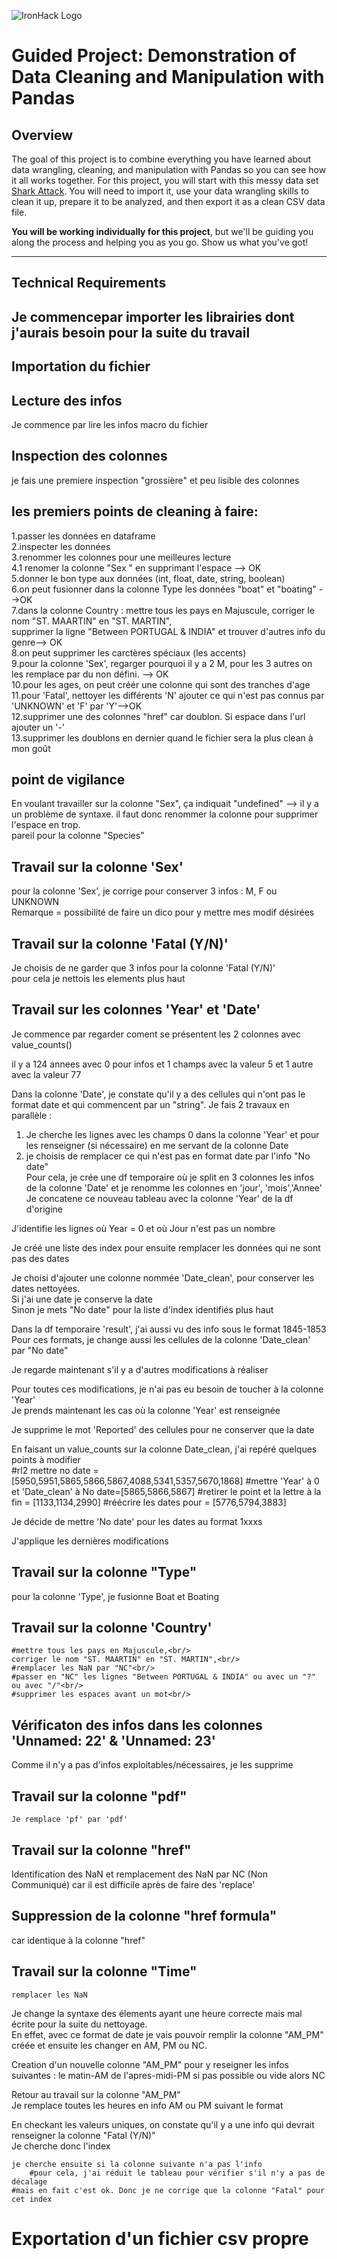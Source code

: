 ![IronHack Logo](https://s3-eu-west-1.amazonaws.com/ih-materials/uploads/upload_d5c5793015fec3be28a63c4fa3dd4d55.png)


# Guided Project: Demonstration of Data Cleaning and Manipulation with Pandas

## Overview

The goal of this project is to combine everything you have learned about data wrangling, cleaning, and manipulation with Pandas so you can see how it all works together. For this project, you will start with this messy data set [Shark Attack](https://www.kaggle.com/teajay/global-shark-attacks/version/1). You will need to import it, use your data wrangling skills to clean it up, prepare it to be analyzed, and then export it as a clean CSV data file.

**You will be working individually for this project**, but we'll be guiding you along the process and helping you as you go. Show us what you've got!

---

## Technical Requirements

## Je commencepar importer les librairies dont j'aurais besoin pour la suite du travail
## Importation du fichier

## Lecture des infos

Je commence par lire les infos macro du fichier

## Inspection des colonnes
je fais une premiere inspection "grossière" et peu lisible des colonnes

## les premiers points de cleaning à faire:
1.passer les données en dataframe<br>
2.inspecter les données<br>
3.renommer les colonnes pour une meilleures lecture<br>
4.1 renomer la colonne "Sex " en supprimant l'espace --> OK<br>
5.donner le bon type aux données (int, float, date, string, boolean)<br>
6.on peut fusionner dans la colonne Type les données "boat" et "boating" -->OK<br>
7.dans la colonne Country : mettre tous les pays en Majuscule, corriger le nom "ST. MAARTIN" en "ST. MARTIN",<br> 
   supprimer la ligne "Between PORTUGAL & INDIA" et trouver d'autres info du genre--> OK<br>
8.on peut supprimer les carctères spéciaux (les accents)<br>
9.pour la colonne 'Sex', regarger pourquoi il y a 2 M, pour les 3 autres on les remplace par du non défini. --> OK<br>
10.pour les ages, on peut créér une colonne qui sont des tranches d'age<br>
11.pour 'Fatal', nettoyer les différents 'N' ajouter ce qui n'est pas connus par 'UNKNOWN' et 'F' par 'Y'-->OK<br>
12.supprimer une des colonnes "href" car doublon. Si espace dans l'url ajouter un '-'<br>
13.supprimer les doublons en dernier quand le fichier sera la plus clean à mon goût<br>

## point de vigilance
En voulant travailler sur la colonne "Sex", ça indiquait "undefined" --> il y a un problème de syntaxe. il faut donc renommer la colonne pour supprimer l'espace en trop.<br>
pareil pour la colonne "Species"

## Travail sur la colonne 'Sex'

pour la colonne 'Sex', je corrige pour conserver 3 infos : M, F ou UNKNOWN<br/>
Remarque = possibilité de faire un dico pour y mettre mes modif désirées

## Travail sur la colonne 'Fatal (Y/N)'

Je choisis de ne garder que 3 infos pour la colonne 'Fatal (Y/N)'<br/>
pour cela je nettois les elements plus haut

## Travail sur les colonnes 'Year' et 'Date'
Je commence par regarder coment se présentent les 2 colonnes avec value_counts()

il y a 124 annees avec 0 pour infos et 1 champs avec la valeur 5 et 1 autre avec la valeur 77<br/>

Dans la colonne 'Date', je constate qu'il y a des cellules qui n'ont pas le format date et qui commencent par un "string". 
Je fais 2 travaux en parallèle : <br/>
1) Je cherche les lignes avec les champs 0 dans la colonne 'Year' et pour les renseigner (si nécessaire) en me servant de la colonne Date<br/>
2) je choisis de remplacer ce qui n'est pas en format date par l'info "No date"<br/>
Pour cela, je crée une df temporaire où je split en 3 colonnes les infos de la colonne 'Date' et je renomme les colonnes en 'jour', 'mois','Annee'<br/>
Je concatene ce nouveau tableau avec la colonne 'Year' de la df d'origine<br/>

J'identifie les lignes où Year = 0 et où Jour n'est pas un nombre

Je créé une liste des index pour ensuite remplacer les données qui ne sont pas des dates 

Je choisi d'ajouter une colonne nommée 'Date_clean', pour conserver les dates nettoyées.<br/>
    Si j'ai une date je conserve la date<br/>
    Sinon je mets "No date" pour la liste d'index identifiés plus haut
    
Dans la df temporaire 'result', j'ai aussi vu des info sous le format 1845-1853<br/>
Pour ces formats, je change aussi les cellules de la colonne 'Date_clean' par "No date"

Je regarde maintenant s'il y a d'autres modifications à réaliser

Pour toutes ces modifications, je n'ai pas eu besoin de toucher à la colonne 'Year'<br/>
Je prends maintenant les cas où la colonne 'Year' est renseignée 

Je supprime le mot 'Reported' des cellules pour ne conserver que la date

En faisant un value_counts sur la colonne Date_clean, j'ai repéré quelques points à modifier<br/>
#rl2 mettre no date =[5950,5951,5865,5866,5867,4088,5341,5357,5670,1868]
#mettre 'Year' à 0 et 'Date_clean' à No date=[5865,5866,5867]
#retirer le point et la lettre à la fin = [1133,1134,2990]
#réécrire les dates pour = [5776,5794,3883]

Je décide de mettre 'No date' pour les dates au format 1xxxs

J'applique les dernières modifications

## Travail sur la colonne "Type"
pour la colonne 'Type', je fusionne Boat et Boating

## Travail sur la colonne 'Country'
    #mettre tous les pays en Majuscule,<br/> 
    corriger le nom "ST. MAARTIN" en "ST. MARTIN",<br/>
    #remplacer les NaN par "NC"<br/>
    #passer en "NC" les lignes "Between PORTUGAL & INDIA" ou avec un "?" ou avec "/"<br/>
    #supprimer les espaces avant un mot<br/>
    
## Vérificaton des infos dans les colonnes 'Unnamed: 22' & 'Unnamed: 23'

Comme il n'y a pas d'infos exploitables/nécessaires, je les supprime

## Travail sur la colonne "pdf"
    Je remplace 'pf' par 'pdf'
    
## Travail sur la colonne "href"
Identification des NaN et remplacement des NaN par NC (Non Communiqué) car il est difficile après de faire des 'replace'

## Suppression de la colonne "href formula" 
car identique à la colonne "href"

## Travail sur la colonne "Time"
    remplacer les NaN
    
Je change la syntaxe des élements ayant une heure correcte mais mal écrite pour la suite du nettoyage.<br/>
En effet, avec ce format de date je vais pouvoir remplir la colonne "AM_PM" créée et ensuite les changer en AM, PM ou NC.

Creation d'un nouvelle colonne "AM_PM" pour y reseigner les infos suivantes : le matin-AM de l'apres-midi-PM si pas possible ou vide alors NC

Retour au travail sur la colonne "AM_PM"<br/>
    Je remplace toutes les heures en info AM ou PM suivant le format
    
En checkant les valeurs uniques, on constate qu'il y a une info qui devrait renseigner la colonne "Fatal (Y/N)"<br/>
    Je cherche donc l'index 
    
    je cherche ensuite si la colonne suivante n'a pas l'info
        #pour cela, j'ai réduit le tableau pour vérifier s'il n'y a pas de décalage 
    #mais en fait c'est ok. Donc je ne corrige que la colonne "Fatal" pour cet index
    
# Exportation d'un fichier csv propre